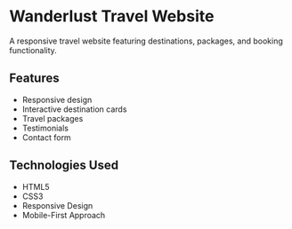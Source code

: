 # Wanderlust Travel Website

A responsive travel website featuring destinations, packages, and booking functionality.

## Features

- Responsive design
- Interactive destination cards
- Travel packages
- Testimonials
- Contact form

## Technologies Used

- HTML5
- CSS3
- Responsive Design
- Mobile-First Approach